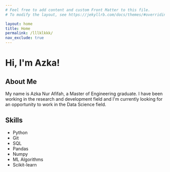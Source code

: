 ```yaml
---
# Feel free to add content and custom Front Matter to this file.
# To modify the layout, see https://jekyllrb.com/docs/themes/#overriding-theme-defaults

layout: home
title: Home
permalink: /lllklkkk/
nav_exclude: true
---
```


# Hi, I'm Azka!

## About Me

My name is Azka Nur Afifah, a Master of Engineering graduate. I have been working in the research and development field and I'm currently looking for an opportunity to work in the Data Science field.

## Skills

- Python
- Git
- SQL
- Pandas
- Numpy
- ML Algorithms
- Scikit-learn




